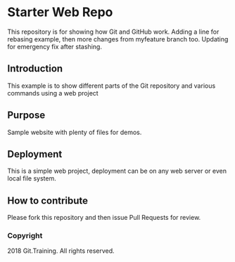 # Starter Web Repo

This repository is for showing how Git and GitHub work. Adding a line for rebasing example, then more changes from myfeature branch too. Updating for emergency fix after stashing.

## Introduction

This example is to show different parts of the Git repository and various commands using a web project

## Purpose

Sample website with plenty of files for demos.

## Deployment

This is a simple web project, deployment can be on any web server or even local file system.

## How to contribute

Please fork this repository and then issue Pull Requests for review.

### Copyright

2018 Git.Training. All rights reserved.

